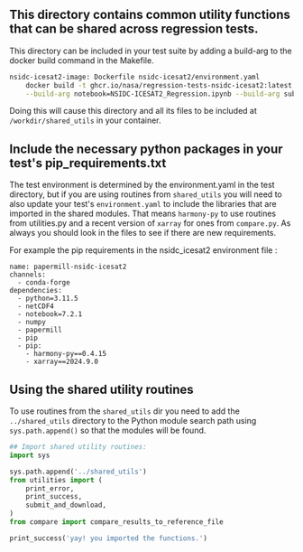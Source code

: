 ## This directory contains common utility functions that can be shared across regression tests.

This directory can be included in your test suite by adding a build-arg to the docker build command in the Makefile.

```sh
nsidc-icesat2-image: Dockerfile nsidc-icesat2/environment.yaml
	docker build -t ghcr.io/nasa/regression-tests-nsidc-icesat2:latest -f ./Dockerfile \
	--build-arg notebook=NSIDC-ICESAT2_Regression.ipynb --build-arg sub_dir=nsidc-icesat2 --build-arg shared_utils=true .
```

Doing this will cause this directory and all its files to be included at `/workdir/shared_utils` in your container.

## Include the necessary python packages in your test's pip_requirements.txt

The test environment is determined by the environment.yaml in the test directory, but if you are using routines from `shared_utils` you will need to also update your test's `environment.yaml` to include the libraries that are imported in the shared modules. That means `harmony-py` to use routines from utilities.py and a recent version of `xarray` for ones from `compare.py`.  As always you should look in the files to see if there are new requirements.

For example the pip requirements in the nsidc_icesat2 environment file :
```
name: papermill-nsidc-icesat2
channels:
  - conda-forge
dependencies:
  - python=3.11.5
  - netCDF4
  - notebook=7.2.1
  - numpy
  - papermill
  - pip
  - pip:
    - harmony-py==0.4.15
    - xarray==2024.9.0
```

## Using the shared utility routines

To use routines from the `shared_utils` dir you need to add the `../shared_utils` directory to the Python module search path using `sys.path.append()` so that the modules will be found.

```python
## Import shared utility routines:
import sys

sys.path.append('../shared_utils')
from utilities import (
    print_error,
    print_success,
    submit_and_download,
)
from compare import compare_results_to_reference_file

print_success('yay! you imported the functions.')
```
